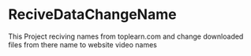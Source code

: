 # ReciveDataChangeName

This Project reciving names from toplearn.com and change downloaded files from there name to website video names
